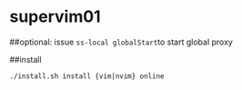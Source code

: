 # supervim01

##optional:
issue `ss-local globalStart`to start global proxy

##install
```
./install.sh install {vim|nvim} online
```
